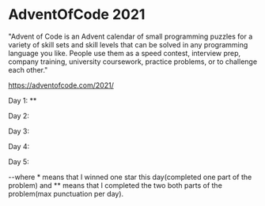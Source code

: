 # AdventOfCode 2021

"Advent of Code is an Advent calendar of small programming puzzles for a variety of skill sets and skill levels that can be solved in any programming language you like. People use them as a speed contest, interview prep, company training, university coursework, practice problems, or to challenge each other."

https://adventofcode.com/2021/


Day 1: ** 

Day 2:

Day 3:

Day 4:

Day 5:

--where * means that I winned one star this day(completed one part of the problem) and ** means that I completed the two both parts of the problem(max punctuation per day).
